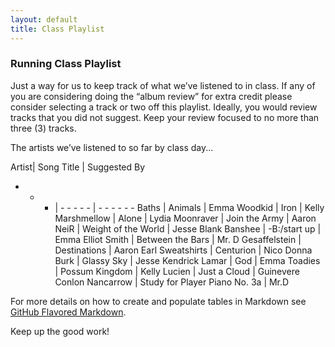 ```yaml
---
layout: default
title: Class Playlist
---
```


### Running Class Playlist

Just a way for us to keep track of what we’ve listened to in class.  If any of you are considering doing the “album review” for extra credit please consider selecting a track or two off this playlist. Ideally, you would review tracks that you did not suggest.  Keep your review focused to no more than three (3) tracks.


The artists we’ve listened to so far by class day...

Artist| Song Title | Suggested By
- - - | - - - - -  | - - - - - - 
Baths | Animals | Emma
Woodkid | Iron | Kelly
Marshmellow | Alone | Lydia
Moonraver | Join the Army | Aaron
NeiR | Weight of the World | Jesse
Blank Banshee | -B:/start up | Emma
Elliot Smith | Between the Bars | Mr. D
Gesaffelstein | Destinations | Aaron
Earl Sweatshirts | Centurion | Nico
Donna Burk | Glassy Sky | Jesse
Kendrick Lamar | God | Emma
Toadies | Possum Kingdom | Kelly
Lucien | Just a Cloud | Guinevere
Conlon Nancarrow | Study for Player Piano No. 3a | Mr.D



For more details on how to create and populate tables in Markdown see [GitHub Flavored Markdown](https://guides.github.com/features/mastering-markdown/).

Keep up the good work!
